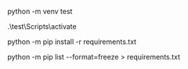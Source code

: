 python -m venv test

.\test\Scripts\activate

python -m pip install -r requirements.txt

python -m pip list --format=freeze > requirements.txt